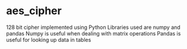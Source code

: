 # aes_cipher
128 bit cipher implemented using Python
Libraries used are numpy and pandas
Numpy is useful when dealing with matrix operations
Pandas is useful for looking up data in tables
